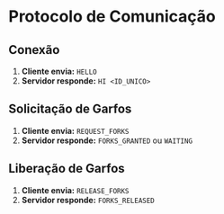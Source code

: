 # Protocolo de Comunicação

## Conexão
1. **Cliente envia:** `HELLO`
2. **Servidor responde:** `HI <ID_UNICO>`

## Solicitação de Garfos
1. **Cliente envia:** `REQUEST_FORKS`
2. **Servidor responde:** `FORKS_GRANTED` ou `WAITING`

## Liberação de Garfos
1. **Cliente envia:** `RELEASE_FORKS`
2. **Servidor responde:** `FORKS_RELEASED`
